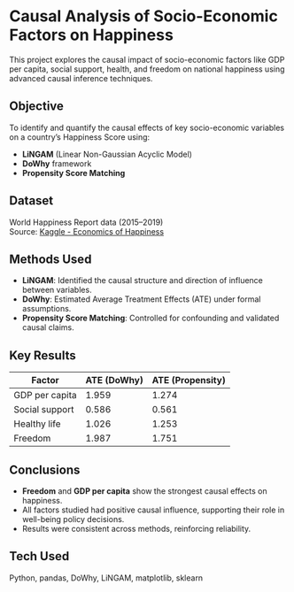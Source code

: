 # Causal Analysis of Socio-Economic Factors on Happiness

This project explores the causal impact of socio-economic factors like GDP per capita, social support, health, and freedom on national happiness using advanced causal inference techniques.

## Objective

To identify and quantify the causal effects of key socio-economic variables on a country’s Happiness Score using:

- **LiNGAM** (Linear Non-Gaussian Acyclic Model)
- **DoWhy** framework
- **Propensity Score Matching**

## Dataset

World Happiness Report data (2015–2019)  
Source: [Kaggle - Economics of Happiness](https://www.kaggle.com/datasets/nikbearbrown/the-economics-of-happiness-simple-data-20152019/data)

## Methods Used

- **LiNGAM**: Identified the causal structure and direction of influence between variables.
- **DoWhy**: Estimated Average Treatment Effects (ATE) under formal assumptions.
- **Propensity Score Matching**: Controlled for confounding and validated causal claims.

## Key Results

| Factor           | ATE (DoWhy) | ATE (Propensity) |
|------------------|-------------|------------------|
| GDP per capita   | 1.959       | 1.274            |
| Social support   | 0.586       | 0.561            |
| Healthy life     | 1.026       | 1.253            |
| Freedom          | 1.987       | 1.751            |

## Conclusions

- **Freedom** and **GDP per capita** show the strongest causal effects on happiness.
- All factors studied had positive causal influence, supporting their role in well-being policy decisions.
- Results were consistent across methods, reinforcing reliability.

##  Tech Used

Python, pandas, DoWhy, LiNGAM, matplotlib, sklearn
